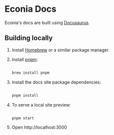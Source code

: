 # Econia Docs

Econia's docs are built using [Docusaurus].

## Building locally

1. Install [Homebrew] or a similar package manager.

2. Install [pnpm]:

   ```zsh

   brew install pnpm

   ```

3. Install the docs site package dependencies:

   ```zsh

   pnpm install

   ```

4. To serve a local site preview:

   ```zsh

   pnpm start

   ```

5. Open http://localhost:3000

[docusaurus]: https://docusaurus.io/
[homebrew]: https://brew.sh
[pnpm]: https://pnpm.io/

